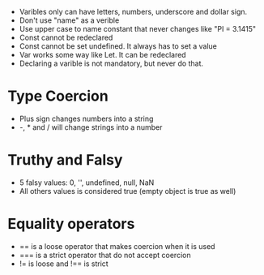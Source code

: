 * Varibles only can have letters, numbers, underscore and dollar sign.
* Don't use "name" as a verible
* Use upper case to name constant that never changes like "PI = 3.1415"
* Const cannot be redeclared
* Const cannot be set undefined. It always has to set a value
* Var works some way like Let. It can be redeclared
* Declaring a varible is not mandatory, but never do that.

# Type Coercion
* Plus sign changes numbers into a string
* -, * and / will change strings into a number

# Truthy and Falsy
* 5 falsy values: 0, '', undefined, null, NaN
* All others values is considered true (empty object is true as well)

# Equality operators
* == is a loose operator that makes coercion when it is used
* === is a strict operator that do not accept coercion
* != is loose and !== is strict